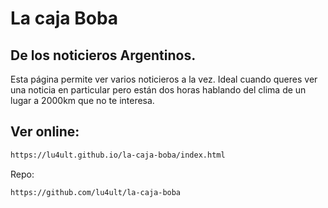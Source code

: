 # La caja Boba
## De los noticieros Argentinos.

Esta página permite ver varios noticieros a la vez.
Ideal cuando queres ver una noticia en particular pero están dos horas hablando del clima de un lugar a 2000km que no te interesa.



## Ver online:

```sh
https://lu4ult.github.io/la-caja-boba/index.html
```

Repo:
```sh
https://github.com/lu4ult/la-caja-boba
```
